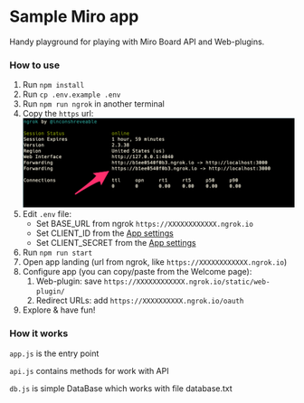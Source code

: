 # Sample Miro app

Handy playground for playing with Miro Board API and Web-plugins.

### How to use

1. Run `npm install`
2. Run `cp .env.example .env`
3. Run `npm run ngrok` in another terminal
4. Copy the `https` url:
   ![](.github/ngrok.png)
5. Edit `.env` file:
   - Set BASE_URL from ngrok `https://XXXXXXXXXXXX.ngrok.io`
   - Set CLIENT_ID from the [App settings](https://miro.com/app/settings/user-profile/apps)
   - Set CLIENT_SECRET from the [App settings](https://miro.com/app/settings/user-profile/apps)
6. Run `npm run start`
7. Open app landing (url from ngrok, like `https://XXXXXXXXXXXX.ngrok.io`)
8. Configure app (you can copy/paste from the Welcome page):
   1. Web-plugin: save `https://XXXXXXXXXXXX.ngrok.io/static/web-plugin/`
   2. Redirect URLs: add `https://XXXXXXXXXX.ngrok.io/oauth`
9. Explore & have fun!

### How it works

`app.js` is the entry point

`api.js` contains methods for work with API

`db.js` is simple DataBase which works with file database.txt
